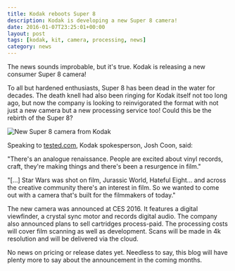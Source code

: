 ```yaml
---
title: Kodak reboots Super 8
description: Kodak is developing a new Super 8 camera!
date: 2016-01-07T23:25:01+00:00
layout: post
tags: [kodak, kit, camera, processing, news]
category: news
---
```


The news sounds improbable, but it's true. Kodak is releasing a new consumer Super 8 camera!

To all but hardened enthusiasts, Super 8 has been dead in the water for decades. The death knell had also been ringing for Kodak itself not too long ago, but now the company is looking to reinvigorated the format with not just a new camera but a new processing service too! Could this be the rebirth of the Super 8?

<img src="{{ site.basurl }}/assets/kodakreboot/camera.jpg" alt="New Super 8 camera from Kodak">

Speaking to <a href="https://www.youtube.com/watch?v=Cn-AwhYOHZE">tested.com</a>, Kodak spokesperson, Josh Coon, said:

"There's an analogue renaissance. People are excited about vinyl records, craft, they're making things and there's been a resurgence in film."

"[…] Star Wars was shot on film, Jurassic World, Hateful Eight… and across the creative community there's an interest in film. So we wanted to come out with a camera that's built for the filmmakers of today."

The new camera was announced at CES 2016. It features a digital viewfinder, a crystal sync motor and records digital audio. The company also announced plans to sell cartridges process-paid. The processing costs will cover film scanning as well as development. Scans will be made in 4k resolution and will be delivered via the cloud.

No news on pricing or release dates yet. Needless to say, this blog will have plenty more to say about the announcement in the coming months.
